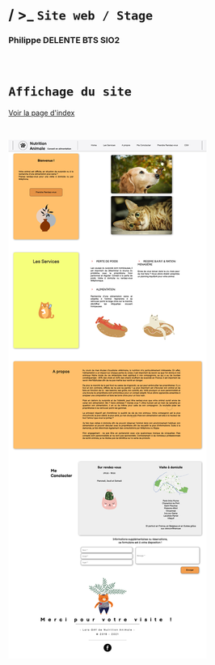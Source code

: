 # / &gt;_ ``` Site web / Stage ```

### Philippe DELENTE BTS SIO2

<br>

# `Affichage du site`
[Voir la page d'index](https://phildaiguille.github.io/site/site.html)

<br>

![TP_Blog](./asset/Screen.png "TP_Blog")